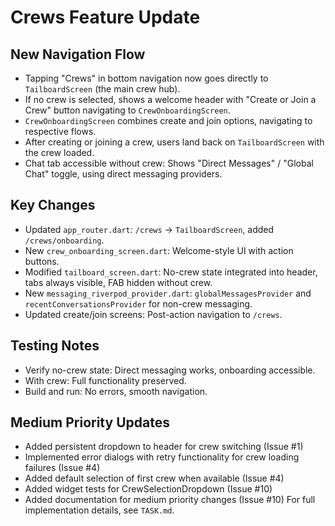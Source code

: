 # Crews Feature Update

## New Navigation Flow

- Tapping "Crews" in bottom navigation now goes directly to `TailboardScreen` (the main crew hub).
- If no crew is selected, shows a welcome header with "Create or Join a Crew" button navigating to `CrewOnboardingScreen`.
- `CrewOnboardingScreen` combines create and join options, navigating to respective flows.
- After creating or joining a crew, users land back on `TailboardScreen` with the crew loaded.
- Chat tab accessible without crew: Shows "Direct Messages" / "Global Chat" toggle, using direct messaging providers.

## Key Changes

- Updated `app_router.dart`: `/crews` → `TailboardScreen`, added `/crews/onboarding`.
- New `crew_onboarding_screen.dart`: Welcome-style UI with action buttons.
- Modified `tailboard_screen.dart`: No-crew state integrated into header, tabs always visible, FAB hidden without crew.
- New `messaging_riverpod_provider.dart`: `globalMessagesProvider` and `recentConversationsProvider` for non-crew messaging.
- Updated create/join screens: Post-action navigation to `/crews`.

## Testing Notes

- Verify no-crew state: Direct messaging works, onboarding accessible.
- With crew: Full functionality preserved.
- Build and run: No errors, smooth navigation.


## Medium Priority Updates

- Added persistent dropdown to header for crew switching (Issue #1)
- Implemented error dialogs with retry functionality for crew loading failures (Issue #4)
- Added default selection of first crew when available (Issue #4)
- Added widget tests for CrewSelectionDropdown (Issue #10)
- Added documentation for medium priority changes (Issue #10)
For full implementation details, see `TASK.md`.
